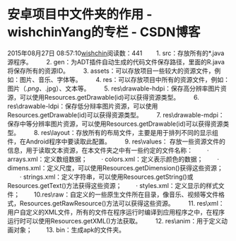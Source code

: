 # 安卓项目中文件夹的作用 - wishchinYang的专栏 - CSDN博客
2015年08月27日 08:57:10[wishchin](https://me.csdn.net/wishchin)阅读数：441
　　1. src：存放所有的*.java源程序。
　　2. gen：为ADT插件自动生成的代码文件保存路径，里面的R.java将保存所有的资源ID。
　　3. assets：可以存放项目一些较大的资源文件，例如：图片、音乐、字体等。
　　4. res：可以存放项目中所有的资源文件，例如：图片（*.png、*.jpg）、文本等。
　　5. res\drawable-hdpi：保存高分辨率图片资源，可以使用Resources.getDrawable(id)可以获得资源类型。
　　6. res\drawable-ldpi：保存低分辩率图片资源，可以使用Resources.getDrawable(id)可以获得资源类型。
　　7. res\drawable-mdpi：保存中等分辨率图片资源，可以使用Resources.getDrawable(id)可以获得资源类型。
　　8. res\layout：存放所有的布局文件，主要是用于排列不同的显示组件，在Android程序中要读取此配置。
　　9. res\values： 存放一些资源文件的信息，用于读取文本资源，在本文件夹之中有一些约定的文件名称：
　　· arrays.xml：定义数组数据；
　　· colors.xml：定义表示颜色的数据；
　　· dimens.xml：定义尺度，可以使用Resources.getDimension()获得这些资源；
　　· strings.xml：定义字符串，可以使用Resources.getString()或Resources.getText()方法获得这些资源；
　　· styles.xml：定义显示的样式文件；
　　10.res\raw：自定义的一些原生文件所在目录，像音乐、视频等文件格式，Resources.getRawResource()方法可以获得这些资源。
　　11. res\xml：用户自定义的XML文件，所有的文件在程序运行时编译到应用程序之中，在程序运行时可以使用Resources.getXML()方法获取。
　　12. res\anim：用于定义动画对象；
　　13. bin：生成apk的文件夹。
